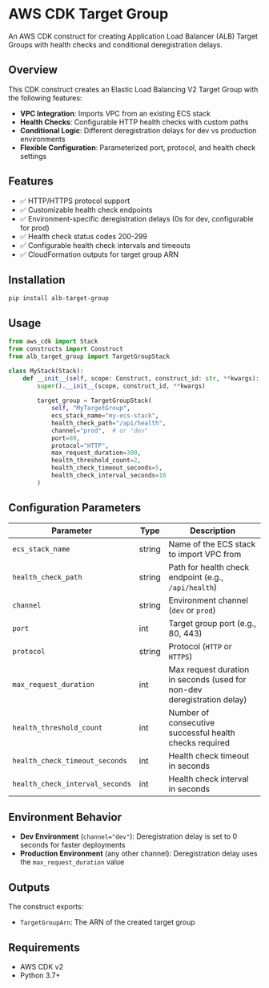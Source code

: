 # AWS CDK Target Group

An AWS CDK construct for creating Application Load Balancer (ALB) Target Groups with health checks and conditional deregistration delays.

## Overview

This CDK construct creates an Elastic Load Balancing V2 Target Group with the following features:

- **VPC Integration**: Imports VPC from an existing ECS stack
- **Health Checks**: Configurable HTTP health checks with custom paths
- **Conditional Logic**: Different deregistration delays for dev vs production environments
- **Flexible Configuration**: Parameterized port, protocol, and health check settings

## Features

- ✅ HTTP/HTTPS protocol support
- ✅ Customizable health check endpoints
- ✅ Environment-specific deregistration delays (0s for dev, configurable for prod)
- ✅ Health check status codes 200-299
- ✅ Configurable health check intervals and timeouts
- ✅ CloudFormation outputs for target group ARN

## Installation
``` pip install alb-target-group ```
## Usage

```python
from aws_cdk import Stack
from constructs import Construct
from alb_target_group import TargetGroupStack

class MyStack(Stack):
    def __init__(self, scope: Construct, construct_id: str, **kwargs):
        super().__init__(scope, construct_id, **kwargs)
        
        target_group = TargetGroupStack(
            self, "MyTargetGroup",
            ecs_stack_name="my-ecs-stack",
            health_check_path="/api/health",
            channel="prod",  # or "dev"
            port=80,
            protocol="HTTP",
            max_request_duration=300,
            health_threshold_count=2,
            health_check_timeout_seconds=5,
            health_check_interval_seconds=10
        )
```

## Configuration Parameters

| Parameter | Type | Description |
|-----------|------|-------------|
| `ecs_stack_name` | string | Name of the ECS stack to import VPC from |
| `health_check_path` | string | Path for health check endpoint (e.g., `/api/health`) |
| `channel` | string | Environment channel (`dev` or `prod`) |
| `port` | int | Target group port (e.g., 80, 443) |
| `protocol` | string | Protocol (`HTTP` or `HTTPS`) |
| `max_request_duration` | int | Max request duration in seconds (used for non-dev deregistration delay) |
| `health_threshold_count` | int | Number of consecutive successful health checks required |
| `health_check_timeout_seconds` | int | Health check timeout in seconds |
| `health_check_interval_seconds` | int | Health check interval in seconds |

## Environment Behavior

- **Dev Environment** (`channel="dev"`): Deregistration delay is set to 0 seconds for faster deployments
- **Production Environment** (any other channel): Deregistration delay uses the `max_request_duration` value

## Outputs

The construct exports:
- `TargetGroupArn`: The ARN of the created target group

## Requirements

- AWS CDK v2
- Python 3.7+

